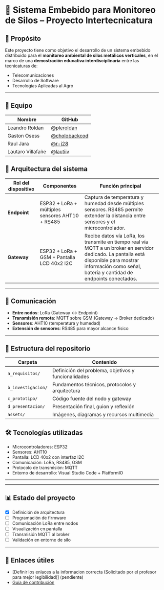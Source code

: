 # 🌾 Sistema Embebido para Monitoreo de Silos – Proyecto Intertecnicatura

## 🎯 Propósito

Este proyecto tiene como objetivo el desarrollo de un sistema embebido distribuido para el **monitoreo ambiental de silos metálicos verticales**, en el marco de una **demostración educativa interdisciplinaria** entre las tecnicaturas de:

- Telecomunicaciones  
- Desarrollo de Software  
- Tecnologías Aplicadas al Agro

---


## 👥 Equipo
| Nombre                        | GitHub                                 |
|------------------------------|----------------------------------------|
| Leandro Roldan               | [@pleroldan](https://github.com/pleroldan) |
| Gaston Osess               | [@cholobackcod](https://github.com/cholobackcod) |
| Raul Jara              | [@r-j28](https://github.com/r-j28) |
| Lautaro Villafañe               | [@lautiiv](https://github.com/lautiiv) |

## 🧱 Arquitectura del sistema

| Rol del dispositivo | Componentes | Función principal |
|---------------------|-------------|-------------------|
| **Endpoint**        | ESP32 + LoRa + múltiples sensores AHT10 + RS485 | Captura de temperatura y humedad desde múltiples sensores. RS485 permite extender la distancia entre sensores y el microcontrolador. |
| **Gateway**         | ESP32 + LoRa + GSM + Pantalla LCD 40x2 I2C       | Recibe datos vía LoRa, los transmite en tiempo real vía MQTT a un broker en servidor dedicado. La pantalla está disponible para mostrar información como señal, batería y cantidad de endpoints conectados. |

---

## 📡 Comunicación

- **Entre nodos**: LoRa (Gateway ↔ Endpoint)  
- **Transmisión remota**: MQTT sobre GSM (Gateway → Broker dedicado)  
- **Sensores**: AHT10 (temperatura y humedad)  
- **Extensión de sensores**: RS485 para mayor alcance físico  

---

## 📂 Estructura del repositorio
| Carpeta | Contenido |
|--------|---------|
| `a_requisitos/` | Definición del problema, objetivos y funcionalidades |
| `b_investigacion/` | Fundamentos técnicos, protocolos y arquitectura |
| `c_prototipo/` | Código fuente del nodo y gateway  |
| `d_presentacion/` | Presentación final, guion y reflexión |
| `assets/` | Imágenes, diagramas y recursos multimedia |

## 🛠️ Tecnologías utilizadas

- Microcontroladores: ESP32  
- Sensores: AHT10  
- Pantalla: LCD 40x2 con interfaz I2C  
- Comunicación: LoRa, RS485, GSM  
- Protocolo de transmisión: MQTT  
- Entorno de desarrollo: Visual Studio Code + PlatformIO  

---


---

## 📊 Estado del proyecto

- [x] Definición de arquitectura  
- [ ] Programación de firmware  
- [ ] Comunicación LoRa entre nodos  
- [ ] Visualización en pantalla  
- [ ] Transmisión MQTT al broker  
- [ ] Validación en entorno de silo  

---

## 📎 Enlaces útiles
- [Definir los enlaces a la informacion correcta (Solicitado por el profesor para mejor legibilidad)] (pendiente)
- [Guía de contribución](CONTRIBUTING.md)
